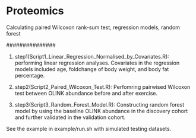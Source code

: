 # Proteomics
Calculating paired Wilcoxon rank-sum test, regression models, random forest 

###############
1. step1(Script1_Linear_Regression_Normalised_by_Covariates.R): performing linear regression analyses. Covariates in the regression models included age, foldchange of body weight, and body fat percentage.

2. step2(Script2_Paired_Wilcoxon_Test.R): Perfomring pairwised Wilcoxon test between OLINK abundance before and after exercise.

3. step3(Script3_Random_Forest_Model.R): Constructing random forest model by using the baseline OLINK abundance in the discovery cohort and further validated in the validation cohort.

See the example in example/run.sh with simulated testing datasets.
